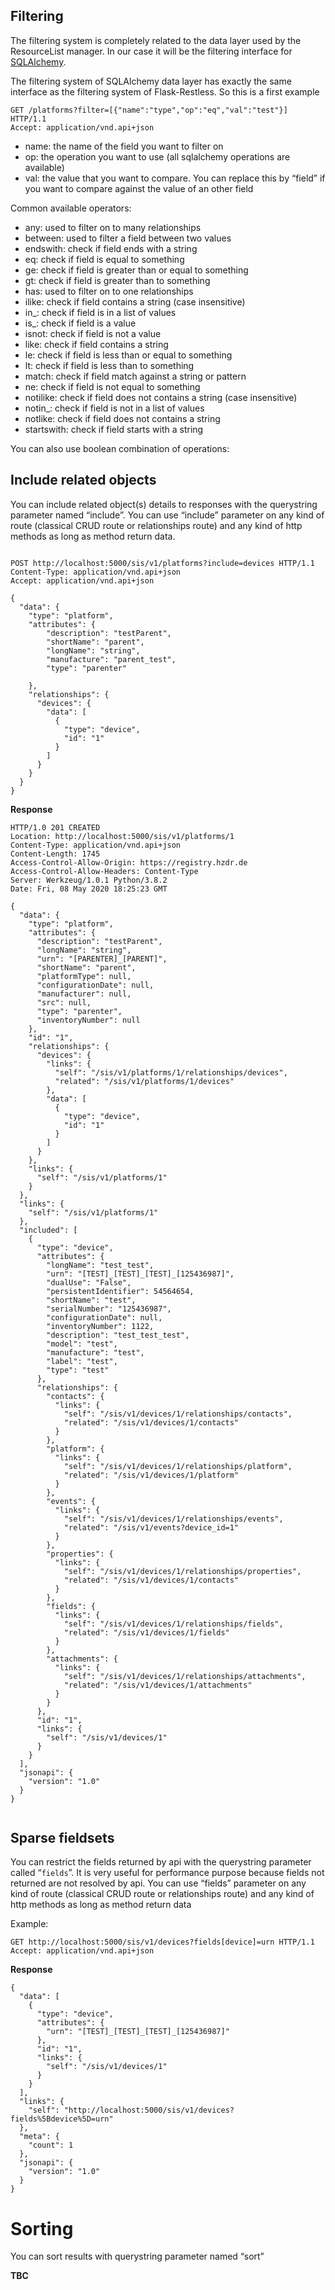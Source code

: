 ## Filtering
The filtering system is completely related to the data layer used by 
the ResourceList manager. In our case it will be the filtering interface for [SQLAlchemy]().


The filtering system of SQLAlchemy data layer has exactly the same interface as 
the filtering system of Flask-Restless. So this is a first example
````
GET /platforms?filter=[{"name":"type","op":"eq","val":"test"}] HTTP/1.1
Accept: application/vnd.api+json

````



- name:	the name of the field you want to filter on
- op:	the operation you want to use (all sqlalchemy operations are available)
- val:	the value that you want to compare. You can replace this by 
“field” if you want to compare against the value of an other field

Common available operators:

- any: used to filter on to many relationships
- between: used to filter a field between two values
- endswith: check if field ends with a string
- eq: check if field is equal to something
- ge: check if field is greater than or equal to something
- gt: check if field is greater than to something
- has: used to filter on to one relationships
- ilike: check if field contains a string (case insensitive)
- in_: check if field is in a list of values
- is_: check if field is a value
- isnot: check if field is not a value
- like: check if field contains a string
- le: check if field is less than or equal to something
- lt: check if field is less than to something
- match: check if field match against a string or pattern
- ne: check if field is not equal to something
- notilike: check if field does not contains a string (case insensitive)
- notin_: check if field is not in a list of values
- notlike: check if field does not contains a string
- startswith: check if field starts with a string



You can also use boolean combination of operations:

## Include related objects

You can include related object(s) details to responses with the querystring 
parameter named “include”. You can use “include” parameter on
 any kind of route (classical CRUD route or relationships route) 
and any kind of http methods as long as method return data. 


```http request

POST http://localhost:5000/sis/v1/platforms?include=devices HTTP/1.1
Content-Type: application/vnd.api+json
Accept: application/vnd.api+json

{
  "data": {
    "type": "platform",
    "attributes": {
        "description": "testParent",
        "shortName": "parent",
        "longName": "string",
        "manufacture": "parent_test",
        "type": "parenter"

    },
    "relationships": {
      "devices": {
        "data": [
          {
            "type": "device",
            "id": "1"
          }
        ]
      }
    }
  }
}
```
**Response**

````
HTTP/1.0 201 CREATED
Location: http://localhost:5000/sis/v1/platforms/1
Content-Type: application/vnd.api+json
Content-Length: 1745
Access-Control-Allow-Origin: https://registry.hzdr.de
Access-Control-Allow-Headers: Content-Type
Server: Werkzeug/1.0.1 Python/3.8.2
Date: Fri, 08 May 2020 18:25:23 GMT

{
  "data": {
    "type": "platform",
    "attributes": {
      "description": "testParent",
      "longName": "string",
      "urn": "[PARENTER]_[PARENT]",
      "shortName": "parent",
      "platformType": null,
      "configurationDate": null,
      "manufacturer": null,
      "src": null,
      "type": "parenter",
      "inventoryNumber": null
    },
    "id": "1",
    "relationships": {
      "devices": {
        "links": {
          "self": "/sis/v1/platforms/1/relationships/devices",
          "related": "/sis/v1/platforms/1/devices"
        },
        "data": [
          {
            "type": "device",
            "id": "1"
          }
        ]
      }
    },
    "links": {
      "self": "/sis/v1/platforms/1"
    }
  },
  "links": {
    "self": "/sis/v1/platforms/1"
  },
  "included": [
    {
      "type": "device",
      "attributes": {
        "longName": "test_test",
        "urn": "[TEST]_[TEST]_[TEST]_[125436987]",
        "dualUse": "False",
        "persistentIdentifier": 54564654,
        "shortName": "test",
        "serialNumber": "125436987",
        "configurationDate": null,
        "inventoryNumber": 1122,
        "description": "test_test_test",
        "model": "test",
        "manufacture": "test",
        "label": "test",
        "type": "test"
      },
      "relationships": {
        "contacts": {
          "links": {
            "self": "/sis/v1/devices/1/relationships/contacts",
            "related": "/sis/v1/devices/1/contacts"
          }
        },
        "platform": {
          "links": {
            "self": "/sis/v1/devices/1/relationships/platform",
            "related": "/sis/v1/devices/1/platform"
          }
        },
        "events": {
          "links": {
            "self": "/sis/v1/devices/1/relationships/events",
            "related": "/sis/v1/events?device_id=1"
          }
        },
        "properties": {
          "links": {
            "self": "/sis/v1/devices/1/relationships/properties",
            "related": "/sis/v1/devices/1/contacts"
          }
        },
        "fields": {
          "links": {
            "self": "/sis/v1/devices/1/relationships/fields",
            "related": "/sis/v1/devices/1/fields"
          }
        },
        "attachments": {
          "links": {
            "self": "/sis/v1/devices/1/relationships/attachments",
            "related": "/sis/v1/devices/1/attachments"
          }
        }
      },
      "id": "1",
      "links": {
        "self": "/sis/v1/devices/1"
      }
    }
  ],
  "jsonapi": {
    "version": "1.0"
  }
}


````
## Sparse fieldsets

You can restrict the fields returned by api with the querystring 
parameter called “`fields`”. It is very useful for performance purpose because 
fields not returned are not resolved by api. You can use “fields” parameter on 
any kind of route (classical CRUD route or 
relationships route) and any kind of http methods as long as method return data

Example:
````http request
GET http://localhost:5000/sis/v1/devices?fields[device]=urn HTTP/1.1
Accept: application/vnd.api+json
````
**Response**
````
{
  "data": [
    {
      "type": "device",
      "attributes": {
        "urn": "[TEST]_[TEST]_[TEST]_[125436987]"
      },
      "id": "1",
      "links": {
        "self": "/sis/v1/devices/1"
      }
    }
  ],
  "links": {
    "self": "http://localhost:5000/sis/v1/devices?fields%5Bdevice%5D=urn"
  },
  "meta": {
    "count": 1
  },
  "jsonapi": {
    "version": "1.0"
  }
}

````

# Sorting

You can sort results with querystring parameter named “sort”

**TBC**
